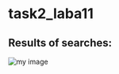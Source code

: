 # task2_laba11
## Results of searches:
<img scr="[[https://github.com/yarynas21/task2_laba11/blob/main/results.png](https://github.com/yarynas21/task2_laba11/blob/main/results.png#:~:text=results.-,png,-Documentation%C2%A0%E2%80%A2%C2%A0Share)](https://github.com/yarynas21/task2_laba11/blob/main/results.png)" alt="my image">
